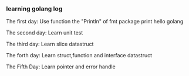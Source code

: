 ### learning golang log

The first day:
Use function the "Println" of fmt package print hello golang

The second day:
Learn unit test

The third day:
Learn slice datastruct

The forth day:
Learn struct,function and interface datastruct

The Fifth Day:
Learn pointer and error handle